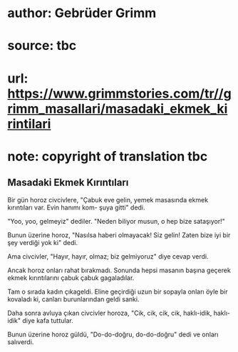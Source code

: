 # author: Gebrüder Grimm
# source: tbc
# url: https://www.grimmstories.com/tr//grimm_masallari/masadaki_ekmek_kirintilari
# note: copyright of translation tbc

## Masadaki Ekmek Kırıntıları 

Bir gün horoz civcivlere, "Çabuk eve gelin, yemek masasında ekmek
kırıntıları var. Evin hanımı kom- şuya gitti" dedi.

"Yoo, yoo, gelmeyiz" dediler. "Neden biliyor musun, o hep bize
sataşıyor!"

Bunun üzerine horoz, "Nasılsa haberi olmayacak! Siz gelin! Zaten bize
iyi bir şey verdiği yok ki" dedi.

Ama civcivler, "Hayır, hayır, olmaz; biz gelmiyoruz" diye cevap verdi.

Ancak horoz onları rahat bırakmadı. Sonunda hepsi masanın başına geçerek
ekmek kırıntılarını çabuk çabuk gagaladılar.

Tam o sırada kadın çıkageldi. Eline geçirdiği uzun bir sopayla onları
öyle bir kovaladı ki, canları burunlarından geldi sanki.

Daha sonra avluya çıkan civcivler horoza, "Cik, cik, cik, cik,
haklı-idik, haklı-idik" diye kafa tuttular.

Bunun üzerine horoz güldü, "Do-do-doğru, do-do-doğru" dedi ve onları
salıverdi.
